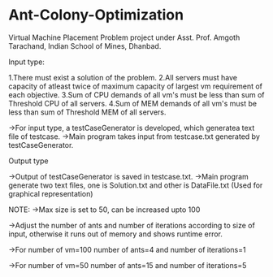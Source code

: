 # Ant-Colony-Optimization
Virtual Machine Placement Problem project under Asst. Prof. Amgoth Tarachand, Indian School of Mines, Dhanbad.


Input type:

1.There must exist a solution of the problem.
2.All servers must have capacity of atleast twice of maximum capacity of largest vm requirement of each objective.
3.Sum of CPU demands of all vm's must be less than sum of Threshold CPU of all servers.
4.Sum of MEM demands of all vm's must be less than sum of Threshold MEM of all servers.

->For input type, a testCaseGenerator is developed, which generatea text file of testcase.
->Main program takes input from testcase.txt generated by testCaseGenerator. 

Output type

->Output of testCaseGenerator is saved in testcase.txt.
->Main program generate two text files, one is Solution.txt and other is DataFile.txt (Used for graphical
 representation)

NOTE:
->Max size is set to 50, can be increased upto 100

->Adjust the number of ants and number of iterations according to size of input, otherwise it runs out of
memory and shows runtime error.

->For number of vm=100
number of ants=4 and number of iterations=1

->For number of vm=50
number of ants=15 and number of iterations=5
